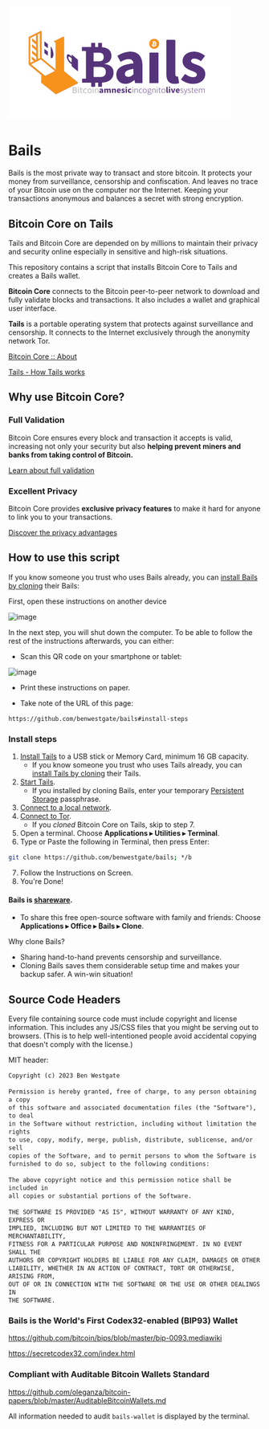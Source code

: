 # ![image](https://github.com/BenWestgate/Bails/raw/master/docs/banner2.png)

# Bails

Bails is the most private way to transact and store bitcoin. It protects your money from surveillance, censorship and confiscation. And leaves no trace of your Bitcoin use on the computer nor the Internet. Keeping your transactions anonymous and balances a secret with strong encryption.

## Bitcoin Core on Tails

Tails and Bitcoin Core are depended on by millions to maintain their privacy and security online especially in sensitive and high-risk situations.

This repository contains a script that installs Bitcoin Core to Tails and creates a Bails wallet.

<b>Bitcoin Core</b> connects to the Bitcoin peer-to-peer network to download and fully validate blocks and transactions. It also includes a wallet and graphical user interface.

<b>Tails</b> is a portable operating system that protects against surveillance and censorship. It connects to the Internet exclusively through the anonymity network Tor.

[Bitcoin Core :: About](https://bitcoincore.org/en/about/)

[Tails - How Tails works](https://tails.net/about/index.en.html)

## Why use Bitcoin Core?

### Full Validation

Bitcoin Core ensures every block and transaction it accepts is valid, increasing not only your security but also <b>helping prevent miners and banks from taking control of Bitcoin.</b>

[Learn about full validation](https://bitcoin.org/en/bitcoin-core/features/validation)

### Excellent Privacy

Bitcoin Core provides <b>exclusive privacy features</b> to make it hard for anyone to link you to your transactions.

[Discover the privacy advantages](https://bitcoin.org/en/bitcoin-core/features/privacy)

## How to use this script

If you know someone you trust who uses Bails already, you can [install Bails by cloning](https://github.com/BenWestgate/Bails/tree/master#bails-is-shareware) their Bails:

First, open these instructions on another device

![image](https://user-images.githubusercontent.com/73506583/203773811-b157925d-404f-4b91-bd86-6d2e6b454a59.png)

In the next step, you will shut down the computer. To be able to follow the rest of the instructions afterwards, you can either:

* Scan this QR code on your smartphone or tablet:

![image](https://github.com/BenWestgate/Bails/assets/73506583/72496200-fa4f-4ce3-94de-06cc88296e73)
* Print these instructions on paper.

* Take note of the URL of this page:
```
https://github.com/benwestgate/bails#install-steps
```

### Install steps

1. [Install Tails](https://tails.net/install/index.en.html) to a USB stick or Memory Card, minimum 16 GB capacity.
      * If you know someone you trust who uses Tails already, you can [install Tails by cloning](https://tails.boum.org/install/clone/index.en.html) their Tails.
1. [Start Tails](https://tails.net/doc/first_steps/start/index.en.html).
      * If you installed by cloning Bails, enter your temporary [Persistent Storage](https://tails.net/doc/first_steps/welcome_screen/index.en.html#index3h1) passphrase.
1. [Connect to a local network](https://tails.net/doc/anonymous_internet/networkmanager/index.en.html#index1h1).
1. [Connect to Tor](https://tails.net/doc/anonymous_internet/tor/index.en.html).
      * If you *cloned* Bitcoin Core on Tails, skip to step 7.
1. Open a terminal. Choose <b>Applications ▸ Utilities ▸ Terminal</b>.
1.  Type or Paste the following in Terminal, then press Enter:
``` bash
git clone https://github.com/benwestgate/bails; */b

```
7. Follow the Instructions on Screen.
1. You're Done!
   
#### Bails is [shareware](https://en.wikipedia.org/wiki/Samizdat).

* To share this free open-source software with family and friends: Choose <b>Applications ▸ Office ▸ ₿ails ▸ Clone</b>.

Why clone Bails?

* Sharing hand-to-hand prevents censorship and surveillance.
* Cloning Bails saves them considerable setup time and makes your backup safer. A win-win situation!


## Source Code Headers

Every file containing source code must include copyright and license
information. This includes any JS/CSS files that you might be serving out to
browsers. (This is to help well-intentioned people avoid accidental copying that
doesn't comply with the license.)

MIT header:

    Copyright (c) 2023 Ben Westgate
    
    Permission is hereby granted, free of charge, to any person obtaining a copy
    of this software and associated documentation files (the "Software"), to deal
    in the Software without restriction, including without limitation the rights
    to use, copy, modify, merge, publish, distribute, sublicense, and/or sell
    copies of the Software, and to permit persons to whom the Software is
    furnished to do so, subject to the following conditions:
    
    The above copyright notice and this permission notice shall be included in
    all copies or substantial portions of the Software.
    
    THE SOFTWARE IS PROVIDED "AS IS", WITHOUT WARRANTY OF ANY KIND, EXPRESS OR
    IMPLIED, INCLUDING BUT NOT LIMITED TO THE WARRANTIES OF MERCHANTABILITY,
    FITNESS FOR A PARTICULAR PURPOSE AND NONINFRINGEMENT. IN NO EVENT SHALL THE
    AUTHORS OR COPYRIGHT HOLDERS BE LIABLE FOR ANY CLAIM, DAMAGES OR OTHER
    LIABILITY, WHETHER IN AN ACTION OF CONTRACT, TORT OR OTHERWISE, ARISING FROM,
    OUT OF OR IN CONNECTION WITH THE SOFTWARE OR THE USE OR OTHER DEALINGS IN
    THE SOFTWARE.

### Bails is the World's First Codex32-enabled (BIP93) Wallet
https://github.com/bitcoin/bips/blob/master/bip-0093.mediawiki

https://secretcodex32.com/index.html

### Compliant with Auditable Bitcoin Wallets Standard
https://github.com/oleganza/bitcoin-papers/blob/master/AuditableBitcoinWallets.md

All information needed to audit `bails-wallet` is displayed by the terminal.
